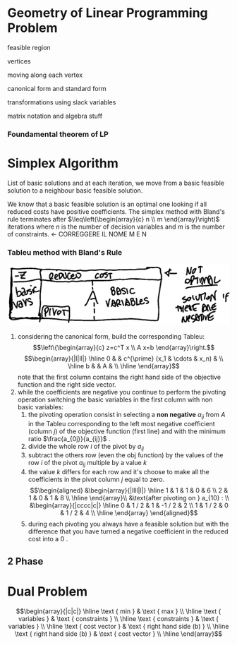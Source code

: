 
# Geometry of Linear Programming Problem 

feasible region 

vertices 

moving along each vertex 

canonical form and standard form 

transformations using slack variables

matrix notation and algebra stuff 

### Foundamental theorem of LP 

# Simplex Algorithm 

List of basic solutions and at each iteration, we move from a basic feasible solution to a neighbour basic feasible solution. 

We know that a basic feasible solution is an optimal one looking if all reduced costs have positive coefficients. 
The simplex method with Bland's rule terminates after $\leq\left(\begin{array}{c} n \\ m \end{array}\right)$ iterations where $n$ is the number of decision variables and $m$ is the number of constraints. <- CORREGGERE IL NOME M E N 

### Tableu method with Bland's Rule

![](58abeea151cc0e4fcf0153ee374136c6.png) 

1) considering the canonical form, build the corresponding Tableu:
$$\left\{\begin{array}{c}
z=c^T x \\
A x=b
\end{array}\right.$$ $$\begin{array}{|l|ll|}
\hline 0 & & c^{\prime} (x_1 & \cdots & x_n) & \\
\hline b & & A & \\
\hline
\end{array}$$
	note that the first column contains the right hand side of the objective function and the right side vector.
2) while the coefficients are negative you continue to perform the pivoting operation switching the basic variables in the first column with non basic variables:
	1) the pivoting operation consist in selecting a **non negative** $a_{ij}$ from $A$ in the Tableu corresponding to the left most negative coefficient (column $j$) of the objective function (first line) and with the minimum ratio $\frac{a_{0j}}{a_{ij}}$ . 
	2) divide the whole row $i$ of the pivot by $a_{ij}$  
	3) subtract the others row (even the obj function) by the values of the row $i$ of the pivot $a_{ij}$  multiple by a value $k$  
	4) the value $k$ differs for each row and it's choose to make all the coefficients in the pivot column $j$ equal to zero. $$\begin{aligned}
&\begin{array}{|llll|l|}
\hline 1 & 1 & 1 & 0 & 6 \\
2 & 1 & 0 & 1 & 8 \\
\hline
\end{array}\\
&\text{after pivoting on } a_{10} : 
\\ &\begin{array}{|cccc|c|}
\hline 0 & 1 / 2 & 1 & -1 / 2 & 2 \\
1 & 1 / 2 & 0 & 1 / 2 & 4 \\
\hline
\end{array}
\end{aligned}$$
	5) during each pivoting you always have a feasible solution but with the difference that you have turned a negative coefficient in the reduced cost into a $0$ . 

## 2 Phase 



# Dual Problem 

$$\begin{array}{|c|c|}
\hline \text { min } & \text { max } \\
\hline \text { variables } & \text { constraints } \\
\hline \text { constraints } & \text { variables } \\
\hline \text { cost vector } & \text { right hand side (b) } \\
\hline \text { right hand side (b) } & \text { cost vector } \\
\hline
\end{array}$$


